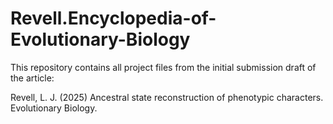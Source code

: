 # Revell.Encyclopedia-of-Evolutionary-Biology
 
This repository contains all project files from the initial submission draft of the article:

Revell, L. J. (2025) Ancestral state reconstruction of phenotypic characters. Evolutionary Biology.

